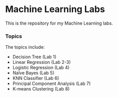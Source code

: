 # Machine Learning Labs

This is the repository for my Machine Learning labs.

### Topics

The topics include:
 - Decision Tree (Lab 1)
 - Linear Regression (Lab 2-3)
 - Logistic Regression (Lab 4)
 - Naïve Bayes (Lab 5)
 - KNN Classifier (Lab 6)
 - Principal Component Analysis (Lab 7)
 - K-means Clustering (Lab 8)
